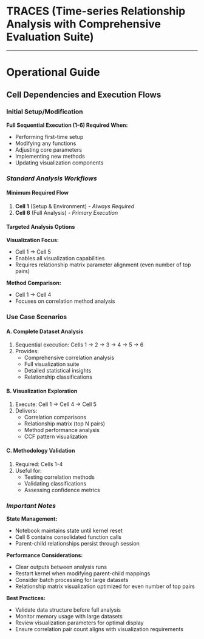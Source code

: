 # TRACES (Time-series Relationship Analysis with Comprehensive Evaluation Suite)

---

# **Operational Guide**

## Cell Dependencies and Execution Flows

### Initial Setup/Modification

**Full Sequential Execution (1-6) Required When:**
- Performing first-time setup
- Modifying any functions
- Adjusting core parameters
- Implementing new methods
- Updating visualization components

### *Standard Analysis Workflows*

#### Minimum Required Flow
1. **Cell 1** (Setup & Environment) - *Always Required*
2. **Cell 6** (Full Analysis) - *Primary Execution*

#### Targeted Analysis Options

**Visualization Focus:**
- Cell 1 → Cell 5
- Enables all visualization capabilities
- Requires relationship matrix parameter alignment (even number of top pairs)

**Method Comparison:**
- Cell 1 → Cell 4
- Focuses on correlation method analysis

### Use Case Scenarios

#### A. Complete Dataset Analysis
1. Sequential execution: Cells 1 → 2 → 3 → 4 → 5 → 6
2. Provides:
   - Comprehensive correlation analysis
   - Full visualization suite
   - Detailed statistical insights
   - Relationship classifications

#### B. Visualization Exploration
1. Execute: Cell 1 → Cell 4 → Cell 5
2. Delivers:
   - Correlation comparisons
   - Relationship matrix (top N pairs)
   - Method performance analysis
   - CCF pattern visualization

#### C. Methodology Validation
1. Required: Cells 1-4
2. Useful for:
   - Testing correlation methods
   - Validating classifications
   - Assessing confidence metrics

### _Important Notes_

**State Management:**
- Notebook maintains state until kernel reset
- Cell 6 contains consolidated function calls
- Parent-child relationships persist through session

**Performance Considerations:**
- Clear outputs between analysis runs
- Restart kernel when modifying parent-child mappings
- Consider batch processing for large datasets
- Relationship matrix visualization optimized for even number of top pairs

**Best Practices:**
- Validate data structure before full analysis
- Monitor memory usage with large datasets
- Review visualization parameters for optimal display
- Ensure correlation pair count aligns with visualization requirements